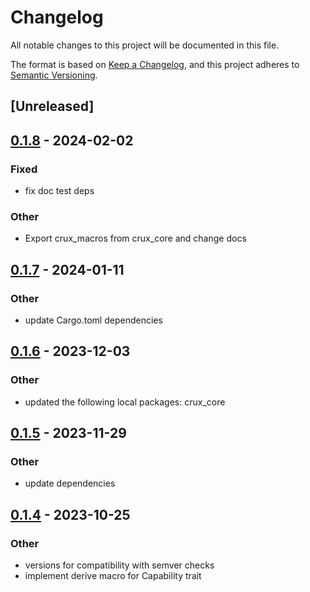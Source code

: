 # Changelog
All notable changes to this project will be documented in this file.

The format is based on [Keep a Changelog](https://keepachangelog.com/en/1.0.0/),
and this project adheres to [Semantic Versioning](https://semver.org/spec/v2.0.0.html).

## [Unreleased]

## [0.1.8](https://github.com/redbadger/crux/compare/crux_platform-v0.1.7...crux_platform-v0.1.8) - 2024-02-02

### Fixed
- fix doc test deps

### Other
- Export crux_macros from crux_core and change docs

## [0.1.7](https://github.com/redbadger/crux/compare/crux_platform-v0.1.6...crux_platform-v0.1.7) - 2024-01-11

### Other
- update Cargo.toml dependencies

## [0.1.6](https://github.com/redbadger/crux/compare/crux_platform-v0.1.5...crux_platform-v0.1.6) - 2023-12-03

### Other
- updated the following local packages: crux_core

## [0.1.5](https://github.com/redbadger/crux/compare/crux_platform-v0.1.4...crux_platform-v0.1.5) - 2023-11-29

### Other
- update dependencies

## [0.1.4](https://github.com/redbadger/crux/compare/crux_platform-v0.1.3...crux_platform-v0.1.4) - 2023-10-25

### Other
- versions for compatibility with semver checks
- implement derive macro for Capability trait
